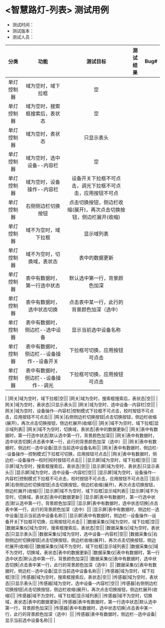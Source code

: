# <智慧路灯-列表> 测试用例

- 测试时间：
- 测试版本：
- 测试人员：

|   分类  |功能|测试目标|测试结果|Bug#|
|:-------:|:--:|:--:|:--:|:--:|
|单灯控制器|域为空时，域下拉框|空|||
|单灯控制器|域为空时，搜索框搜索后，表状态|空|||
|单灯控制器|域为空时，表状态|只显示表头|||
|单灯控制器|域为空时，选中设备--内容栏|空|||
|单灯控制器|域为空时，设备操作--内容栏|设备开关下拉框不可点击，调光下拉框不可点击，应用按钮不可点|||
|单灯控制器|右侧侧边栏切换按钮|点击切换按钮，侧边栏收缩(展开)，再次点击切换按钮，侧边栏展开(收缩)|||
|单灯控制器|域不为空时，域下拉框|显示域列表||
|单灯控制器|域不为空时，切换域，表状态|表中的数据更新||
|单灯控制器|表中有数据时，第一行选中状态|默认选中第一行，背景颜色加深|||
|单灯控制器|表中有数据时，选中状态切换|点击表中某一行，此行的背景颜色加深（选中）|||
|单灯控制器|表中有数据时，侧边栏--选中设备|显示当前选中设备名称|||
|单灯控制器|表中有数据时，侧边栏--设备操作--设备开关|下拉框可切换，应用按钮可点击||
|单灯控制器|表中有数据时，侧边栏--设备操作--调光|下拉框可切换，应用按钮可点击||
|
|网关|域为空时，域下拉框|空|||
|网关|域为空时，搜索框搜索后，表状态|空|||
|网关|域为空时，表状态|只显示表头|||
|网关|域为空时，选中设备--内容栏|空|||
|网关|域为空时，设备操作--内容栏|控制模式下拉框不可点击，校时按钮不可点击，应用按钮不可点击|||
|网关|右侧侧边栏切换按钮|点击切换按钮，侧边栏收缩(展开)，再次点击切换按钮，侧边栏展开(收缩)|||
|网关|域不为空时，域下拉框|显示域列表||
|网关|域不为空时，切换域，表状态|表中的数据更新||
|网关|表中有数据时，第一行选中状态|默认选中第一行，背景颜色加深|||
|网关|表中有数据时，选中状态切换|点击表中某一行，此行的背景颜色加深（选中）|||
|网关|表中有数据时，侧边栏--选中设备|显示当前选中设备名称|||
|网关|表中有数据时，侧边栏--设备操作--控制模式|下拉框可切换，应用按钮可点击||
|网关|表中有数据时，侧边栏--设备操作--校时|校时按钮可点击||
|
|显示屏|域为空时，域下拉框|空|||
|显示屏|域为空时，搜索框搜索后，表状态|空|||
|显示屏|域为空时，表状态|只显示表头|||
|显示屏|域为空时，选中设备--内容栏|空|||
|显示屏|域为空时，设备操作--内容栏|控制模式下拉框不可点击，校时按钮不可点击，应用按钮不可点击|||
|显示屏|右侧侧边栏切换按钮|点击切换按钮，侧边栏收缩(展开)，再次点击切换按钮，侧边栏展开(收缩)|||
|显示屏|域不为空时，域下拉框|显示域列表||
|显示屏|域不为空时，切换域，表状态|表中的数据更新||
|显示屏|表中有数据时，第一行选中状态|默认选中第一行，背景颜色加深|||
|显示屏|表中有数据时，选中状态切换|点击表中某一行，此行的背景颜色加深（选中）|||
|显示屏|表中有数据时，侧边栏--选中设备|显示当前选中设备名称|||
|显示屏|表中有数据时，侧边栏--设备操作--设备开关|下拉框可切换，应用按钮可点击||
|
|数据采集仪|域为空时，域下拉框|空|||
|数据采集仪|域为空时，搜索框搜索后，表状态|空|||
|数据采集仪|域为空时，表状态|只显示表头|||
|数据采集仪|域为空时，选中设备--内容栏|空|||
|数据采集仪|右侧侧边栏切换按钮|点击切换按钮，侧边栏收缩(展开)，再次点击切换按钮，侧边栏展开(收缩)|||
|数据采集仪|域不为空时，域下拉框|显示域列表||
|数据采集仪|域不为空时，切换域，表状态|表中的数据更新||
|数据采集仪|表中有数据时，第一行选中状态|默认选中第一行，背景颜色加深|||
|数据采集仪|表中有数据时，选中状态切换|点击表中某一行，此行的背景颜色加深（选中）|||
|数据采集仪|表中有数据时，侧边栏--选中设备|显示当前选中设备名称|||
|
|传感器|域为空时，域下拉框|空|||
|传感器|域为空时，搜索框搜索后，表状态|空|||
|传感器|域为空时，表状态|只显示表头|||
|传感器|域为空时，选中设备--内容栏|空|||
|传感器|右侧侧边栏切换按钮|点击切换按钮，侧边栏收缩(展开)，再次点击切换按钮，侧边栏展开(收缩)|||
|传感器|域不为空时，域下拉框|显示域列表||
|传感器|域不为空时，切换域，表状态|表中的数据更新||
|传感器|表中有数据时，第一行选中状态|默认选中第一行，背景颜色加深|||
|传感器|表中有数据时，选中状态切换|点击表中某一行，此行的背景颜色加深（选中）|||
|传感器|表中有数据时，侧边栏--选中设备|显示当前选中设备名称|||
|